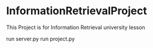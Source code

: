 # InformationRetrievalProject
This Project is for Information Retrieval university lesson 

run server.py
run project.py
